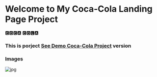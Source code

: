 # Welcome to My Coca-Cola Landing Page Project

🅲🅾🅲🅰  🅲🅾🅻🅰

<h3> This is porject <a href="https://coca-cola-site-landing-page.netlify.app/">See Demo Coca-Cola Project</a> version </h3>

### Images 

![jpg](https://github.com/beknurmaxalbayev/Coca-Cola-Landing-Page/blob/main/1.png?raw=true)
